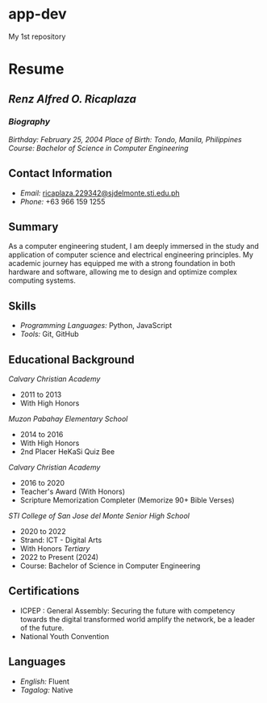 # app-dev
My 1st repository

# **Resume**

## *Renz Alfred O. Ricaplaza*

### *Biography*

*Birthday: February 25, 2004*
*Place of Birth: Tondo, Manila, Philippines*
*Course: Bachelor of Science in Computer Engineering*

## Contact Information
- *Email:* ricaplaza.229342@sjdelmonte.sti.edu.ph
- *Phone:* +63 966 159 1255

## Summary
As a computer engineering student, I am deeply immersed in the study and application of computer science and electrical engineering principles. My academic journey has equipped me with a strong foundation in both hardware and software, allowing me to design and optimize complex computing systems.

## Skills
- *Programming Languages:* Python, JavaScript
- *Tools:* Git, GitHub

## Educational Background
*Calvary Christian Academy*
- 2011 to 2013
- With High Honors

*Muzon Pabahay Elementary School*
- 2014 to 2016
- With High Honors
- 2nd Placer HeKaSi Quiz Bee

*Calvary Christian Academy*
- 2016 to 2020
- Teacher's Award (With Honors)
- Scripture Memorization Completer (Memorize 90+ Bible Verses)

*STI College of San Jose del Monte*
*Senior High School*
- 2020 to 2022
- Strand: ICT - Digital Arts
- With Honors
*Tertiary*
- 2022 to Present (2024)
- Course: Bachelor of Science in Computer Engineering

## Certifications
- ICPEP : General Assembly: Securing the future with competency towards the digital transformed world amplify the network, be a leader of the future.
- National Youth Convention

## Languages
- *English:* Fluent
- *Tagalog:* Native
